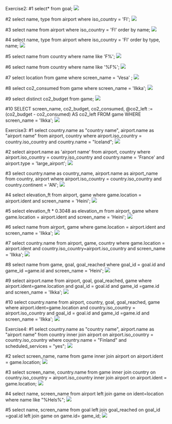 Exercise2:
#1
select* from goal;
![](https://github.com/xind797/database/blob/main/1.png)

#2
select name, type from airport where iso_country = 'FI';
![](https://github.com/xind797/database/blob/main/2.png)

#3
select name from airport where iso_country = 'FI' order by name;
![](https://github.com/xind797/database/blob/main/3.png)

#4
select name, type from airport where iso_country = 'FI' order by type, name;
![](https://github.com/xind797/database/blob/main/4.png)

#5
select name from country where name like 'F%';
![](https://github.com/xind797/database/blob/main/5.png)

#6
select name from country where name like '%F%';
![](https://github.com/xind797/database/blob/main/6.png)

#7
select location from game where screen_name = 'Vesa' ;
![](https://github.com/xind797/database/blob/main/7.png)

#8
select co2_consumed from game where screen_name = 'Ilkka';
![](https://github.com/xind797/database/blob/main/8.png)

#9
select distinct co2_budget from game;
![](https://github.com/xind797/database/blob/main/9.png)

#10
SELECT screen_name, co2_budget, co2_consumed, @co2_left := (co2_budget - co2_consumed) AS co2_left FROM game WHERE screen_name = 'Ilkka';
![](https://github.com/xind797/database/blob/main/10.png)

Exercise3:
#1
select country.name as "country name", airport.name as "airport name"
from airport, country
where airport.iso_country = country.iso_country and country.name = "Iceland";
![](https://github.com/xind797/database/blob/main/screenshots/3-1.png)

#2
select airport.name as 'airport name'
from airport, country
where airport.iso_country = country.iso_country and
country.name = 'France' and
airport.type = 'large_airport';
![](https://github.com/xind797/database/blob/main/screenshots/3-2.png)

#3
select country.name as country_name, airport.name as airport_name
from country, airport
where airport.iso_country = country.iso_country and country.continent = 'AN';
![](https://github.com/xind797/database/blob/main/screenshots/3-3.png)

#4
select elevation_ft 
from airport, game
where game.location = airport.ident and screen_name = 'Heini';
![](https://github.com/xind797/database/blob/main/screenshots/3-4.png)

#5
select elevation_ft * 0.3048 as elevation_m 
from airport, game
where game.location = airport.ident and screen_name = 'Heini';
![](https://github.com/xind797/database/blob/main/screenshots/3-5.png)

#6
select name
from airport, game
where game.location = airport.ident and screen_name = 'Ilkka';
![](https://github.com/xind797/database/blob/main/screenshots/3-6.png)

#7
select country.name
from airport, game, country
where game.location = airport.ident and country.iso_country=airport.iso_country and
screen_name = 'Ilkka';
![](https://github.com/xind797/database/blob/main/screenshots/3-7.png)

#8
select name
from game, goal, goal_reached
where goal_id = goal.id and game_id =game.id and screen_name = 'Heini';
![](https://github.com/xind797/database/blob/main/screenshots/3-8.png)

#9
select airport.name
from airport, goal, goal_reached, game
where airport.ident=game.location 
and goal_id = goal.id 
and game_id =game.id 
and screen_name = 'Ilkka';
![](https://github.com/xind797/database/blob/main/screenshots/3-9.png)

#10
select country.name
from airport, country, goal, goal_reached, game
where airport.ident=game.location 
and country.iso_country = airport.iso_country
and goal_id = goal.id 
and game_id =game.id 
and screen_name = 'Ilkka';
![](https://github.com/xind797/database/blob/main/screenshots/3-10.png)

Exercise4:
#1
select country.name as "country name", airport.name as "airport name"
from country 
inner join airport on airport.iso_country = country.iso_country
where country.name = "Finland" and scheduled_services = "yes";
![](https://github.com/xind797/database/blob/main/screenshots/4-1.png)

#2
select screen_name, name
from game
inner join airport on airport.ident = game.location;
![](https://github.com/xind797/database/blob/main/screenshots/4-2.png)

#3
select screen_name, country.name
from game 
inner join country on country.iso_country = airport.iso_country
inner join airport on airport.ident = game.location;
![](https://github.com/xind797/database/blob/main/screenshots/4-3.png)

#4
select name, screen_name
from airport
left join game on ident=location
where name like "%Hels%";
![](https://github.com/xind797/database/blob/main/screenshots/4-4.png)

#5
select name, screen_name
from goal
left join goal_reached on goal_id =goal.id
left join game on game.id= game_id;
![](https://github.com/xind797/database/blob/main/screenshots/4-5.png)













